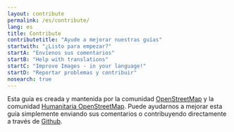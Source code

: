 ```yaml
---
layout: contribute
permalink: /es/contribute/
lang: es
title: Contribute
contributetitle: "Ayude a mejorar nuestras guías"
startwith: "¿Listo para empezar?"
startA: "Envíenos sus comentarios"
startB: "Help with translations"
startC: "Improve Images - in your language!"
startD: "Reportar problemas y contribuir"
nosearch: true
---
```

Esta guía es creada y mantenida por la comunidad [OpenStreetMap](https://www.openstreetmap.org/) y la comunidad [Humanitaria OpenStreetMap](https://www.hotosm.org/). Puede ayudarnos a mejorar esta guía simplemente enviando sus comentarios o contribuyendo directamente a través de [Github](http://github.com/hotosm/learnosm).
